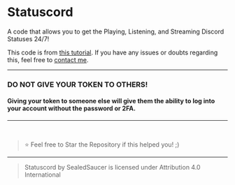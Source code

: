 # Statuscord
A code that allows you to get the Playing, Listening, and Streaming Discord Statuses 24/7!

This code is from [this tutorial](https://youtu.be/aWW2xp2i54g). If you have any issues or doubts regarding this, feel free to [contact me](https://dsc.gg/phantom).

---

### DO NOT GIVE YOUR TOKEN TO OTHERS!

#### Giving your token to someone else will give them the ability to log into your account without the password or 2FA.

---

</br>

> ⭐ Feel free to Star the Repository if this helped you! ;)

----

> Statuscord by SealedSaucer is licensed under Attribution 4.0 International 
